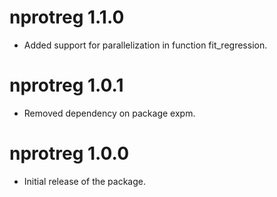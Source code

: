 # nprotreg 1.1.0

* Added support for parallelization in function fit_regression.

# nprotreg 1.0.1

* Removed dependency on package expm.

# nprotreg 1.0.0

* Initial release of the package.



